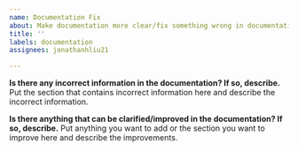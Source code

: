 ```yaml
---
name: Documentation Fix
about: Make documentation more clear/fix something wrong in documentation
title: ''
labels: documentation
assignees: jonathanhliu21

---
```


**Is there any incorrect information in the documentation? If so, describe.**
Put the section that contains incorrect information here and describe the incorrect information.

**Is there anything that can be clarified/improved in the documentation? If so, describe.**
Put anything you want to add or the section you want to improve here and describe the improvements.
